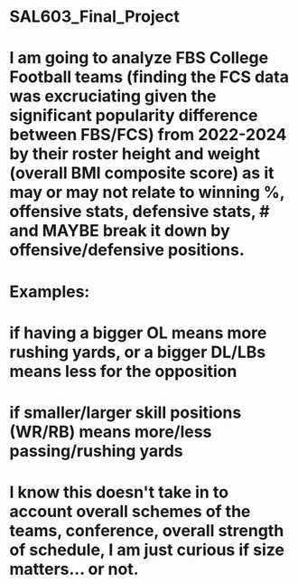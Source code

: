 # SAL603_Final_Project
# I am going to analyze FBS College Football teams (finding the FCS data was excruciating given the significant popularity difference between FBS/FCS) from 2022-2024 by their roster height and weight (overall BMI composite score) as it may or may not relate to winning %, offensive stats, defensive stats, # and MAYBE break it down by offensive/defensive positions. 
# Examples: 
  # if having a bigger OL means more rushing yards, or a bigger DL/LBs means less for the opposition
  # if smaller/larger skill positions (WR/RB) means more/less passing/rushing yards
# I know this doesn't take in to account overall schemes of the teams, conference, overall strength of schedule, I am just curious if size matters... or not.
